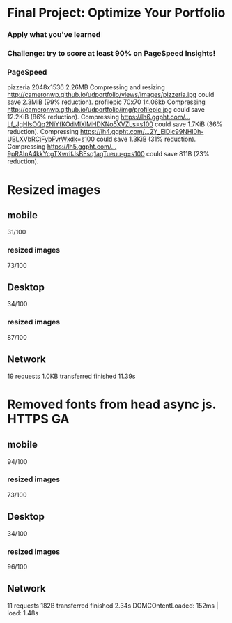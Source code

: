 # Final Project: Optimize Your Portfolio

### Apply what you've learned
### Challenge: try to score at least 90% on PageSpeed Insights!




### PageSpeed

pizzeria 2048x1536 2.26MB Compressing and resizing http://cameronwp.github.io/udportfolio/views/images/pizzeria.jpg could save 2.3MiB (99% reduction).
profilepic 70x70 14.06kb  Compressing http://cameronwp.github.io/udportfolio/img/profilepic.jpg could save 12.2KiB (86% reduction).
Compressing https://lh6.ggpht.com/…Lf_JgHIsOQq2NiYfKOdMlXlMHDKNo5XVZLs=s100 could save 1.7KiB (36% reduction).
Compressing https://lh4.ggpht.com/…2Y_ElDic99NHI0h-UBLXVbRCjFybFvrWxdk=s100 could save 1.3KiB (31% reduction).
Compressing https://lh5.ggpht.com/…9pRAInA4kkYcgTXwrifJsBEsq1agTueuu-g=s100 could save 811B (23% reduction).

# Resized images

## mobile
31/100
### resized images
73/100


## Desktop
34/100
### resized images
87/100

## Network
19 requests
1.0KB transferred
finished 11.39s

# Removed fonts from head async js. HTTPS GA

## mobile
94/100
### resized images
73/100


## Desktop
34/100
### resized images
96/100

## Network
11 requests
182B transferred
finished 2.34s
DOMCOntentLoaded: 152ms | load: 1.48s
